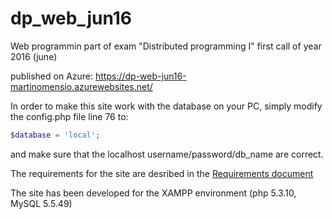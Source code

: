 # dp_web_jun16
Web programmin part of exam "Distributed programming I" first call of year 2016 (june)

published on Azure:
https://dp-web-jun16-martinomensio.azurewebsites.net/

In order to make this site work with the database on your PC, simply modify the config.php file line 76 to:
```php
$database = 'local';
```
and make sure that the localhost username/password/db_name are correct.

The requirements for the site are desribed in the [Requirements document](https://github.com/MartinoMensio/dp_web_jun16/blob/master/dp_web_jun16.pdf)

The site has been developed for the XAMPP environment (php 5.3.10, MySQL 5.5.49)
